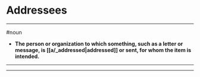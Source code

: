 # Addressees
---
#noun
- **The person or organization to which something, such as a letter or message, is [[a/_addressed|addressed]] or sent, for whom the item is intended.**
---
---
